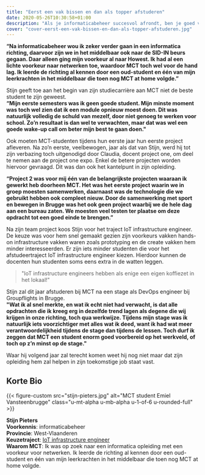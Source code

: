 ```yaml
---
title: "Eerst een vak bissen en dan als topper afstuderen"
date: 2020-05-26T10:30:58+01:00
description: "Als je informaticabeheer succesvol afrondt, ben je goed voorbereid op heel wat IT-opleidingen. Maar Stijn koos zonder twijfel voor MCT aan de Howest."
cover: "cover-eerst-een-vak-bissen-en-dan-als-topper-afstuderen.jpg"
---
```


__“Na informaticabeheer wou ik zeker verder gaan in een informatica richting, daarvoor zijn we in het middelbaar ook naar de SID-IN beurs gegaan. Daar alleen ging mijn voorkeur al naar Howest. Ik had al een lichte voorkeur naar netwerken toe, waardoor MCT toch wel voor de hand lag. Ik leerde de richting al kennen door een oud-student en één van mijn leerkrachten in het middelbaar die toen nog MCT at home volgde.”__

Stijn geeft toe aan het begin van zijn studiecarrière aan MCT niet de beste student te zijn geweest.    
__“Mijn eerste semesters was ik geen goede student. Mijn minste moment was toch wel zien dat ik een module opnieuw moest doen. Dit was natuurlijk volledig de schuld van mezelf, door niet genoeg te werken voor school. Zo’n resultaat is dan wel te verwachten, maar dat was wel een goede wake-up call om beter mijn best te gaan doen."__

Ook moeten MCT-studenten tijdens hun eerste jaar hun eerste project afleveren. Na zo’n eerste, veelbewogen, jaar als dat van Stijn, werd hij tot zijn verbazing toch uitgenodigd door Claudia, docent project one, om deel te nemen aan de project one expo. Enkel de betere projecten worden hiervoor gevraagd. Dit was dan ook het kantelpunt in zijn opleiding.   
 
__“Project 2 was voor mij één van de belangrijkste projecten waaraan ik gewerkt heb doorheen MCT. Het was het eerste project waarin we in groep moesten samenwerken, daarnaast was de technologie die we gebruikt hebben ook compleet nieuw. Door de samenwerking met sport en bewegen in Brugge was het ook geen project waarbij we de hele dag aan een bureau zaten. We moesten veel testen ter plaatse om deze opdracht tot een goed einde te brengen.”__

Na zijn team project koos Stijn voor het traject IoT infrastructure engineer. De keuze was voor hem snel gemaakt gezien zijn voorkeurs vakken hands-on infrastructure vakken waren zoals prototyping en de create vakken hem minder interesseerden. Er zijn iets minder studenten die voor het afstudeertraject IoT infrastructure engineer kiezen. Hierdoor kunnen de docenten hun studenten soms eens extra in de watten leggen.

> "IoT infrastructure engineers hebben als enige een eigen koffiezet in het lokaal!"

Stijn zal dit jaar afstuderen bij MCT na een stage als DevOps engineer bij Groupflights in Brugge.  
__"Wat ik al snel merkte, en wat ik echt niet had verwacht, is dat alle opdrachten die ik kreeg erg in dezelfde trend lagen als degene die wij krijgen in onze richting, toch qua werkwijze. Tijdens mijn stage was ik natuurlijk iets voorzichtiger met alles wat ik deed, want ik had wat meer verantwoordelijkheid  tijdens de stage dan tijdens de lessen. Toch durf ik zeggen dat MCT een student enorm goed voorbereid op het werkveld, of toch op z’n minst op de stage."__

Waar hij volgend jaar zal terecht komen weet hij nog niet maar dat zijn opleiding hem zal helpen in zijn toekomstige job staat vast.

## Korte Bio

{{< figure-custom src="stijn-pieters.jpg" alt="MCT student Emiel Vansteenbrugge" class="u-mt-alpha u-mb-alpha u-1-of-6 u-rounded-full" >}}

**Stijn Pieters**  
**Voorkennis**: informaticabeheer  
**Provincie**: West-Vlaanderen  
**Keuzetraject**: [IoT infrastructure engineer](/programma/iot-infrastructure-engineer/)  
**Waarom MCT**: Ik was op zoek naar een informatica opleiding met een voorkeur voor netwerken. Ik leerde de richting al kennen door een oud-student en één van mijn leerkrachten in het middelbaar die toen nog MCT at home volgde. 

